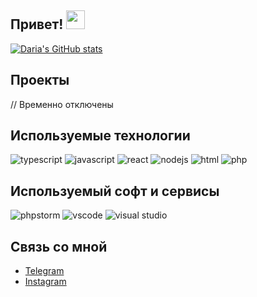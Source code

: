 ## Привет! <img src="https://raw.githubusercontent.com/MartinHeinz/MartinHeinz/master/wave.gif" width="30px"></img>

[![Daria's GitHub stats](https://github-readme-stats.vercel.app/api?username=misstressq&count_private=true&show_icons=true&title_color=58a6ff&bg_color=0d1117&hide_border=true&icon_color=fafafa&text_color=fafafa&include_all_commits=true)](https://github.com/anuraghazra/github-readme-stats)

## Проекты

// Временно отключены

## Используемые технологии

![typescript](https://img.shields.io/badge/TypeScript-3178C6?style=for-the-badge&logo=TypeScript&logoColor=white)
![javascript](https://img.shields.io/badge/JavaScript-F7DF1E?style=for-the-badge&logo=JavaScript&logoColor=white)
![react](https://img.shields.io/badge/React-61DAFB?style=for-the-badge&logo=React&logoColor=white)
![nodejs](https://img.shields.io/badge/Node.JS-339933?style=for-the-badge&logo=Node.js&logoColor=white)
![html](https://img.shields.io/badge/HTML-E34F26?style=for-the-badge&logo=HTML5&logoColor=white)
![php](https://img.shields.io/badge/PHP-1572B6?style=for-the-badge&logo=PHP&logoColor=white)

## Используемый софт и сервисы

![phpstorm](https://img.shields.io/badge/PhPStorm-000000?style=for-the-badge&logo=PHPStorm&logoColor=white)
![vscode](https://img.shields.io/badge/VSCode-007ACC?style=for-the-badge&logo=VisualStudioCode&logoColor=white)
![visual studio](https://img.shields.io/badge/VisualStudio-5C2D91?style=for-the-badge&logo=VisualStudio&logoColor=white)

## Связь со мной
* [Telegram](https://t.me/misstressq)
* [Instagram](https://instagram.com/misstressq)
